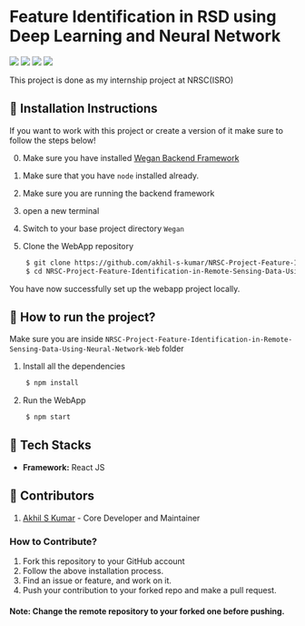 # Feature Identification in RSD using Deep Learning and Neural Network

<p text-align="left">
    <a href="https://github.com/akhil-s-kumar/NRSC-Project-Feature-Identification-in-Remote-Sensing-Data-Using-Neural-Network-Model/issues" alt="Issues">
        <img src="https://img.shields.io/github/issues/akhil-s-kumar/NRSC-Project-Feature-Identification-in-Remote-Sensing-Data-Using-Neural-Network-Model" /></a>
    <a href="https://github.com/akhil-s-kumar/NRSC-Project-Feature-Identification-in-Remote-Sensing-Data-Using-Neural-Network-Model/pulls" alt="Pull Requests">
        <img src="https://img.shields.io/github/issues-pr/akhil-s-kumar/NRSC-Project-Feature-Identification-in-Remote-Sensing-Data-Using-Neural-Network-Model" /></a>
    <a href="https://github.com/akhil-s-kumar/NRSC-Project-Feature-Identification-in-Remote-Sensing-Data-Using-Neural-Network-Model/network/members" alt="Forks">
        <img src="https://img.shields.io/github/forks/akhil-s-kumar/NRSC-Project-Feature-Identification-in-Remote-Sensing-Data-Using-Neural-Network-Model" /></a>
    <a href="https://github.com/akhil-s-kumar/NRSC-Project-Feature-Identification-in-Remote-Sensing-Data-Using-Neural-Network-Model/stargazers" alt="Stars">
        <img src="https://img.shields.io/github/stars/akhil-s-kumar/NRSC-Project-Feature-Identification-in-Remote-Sensing-Data-Using-Neural-Network-Model" /></a>
</p>

This project is done as my internship project at NRSC(ISRO)

## :minidisc: Installation Instructions

If you want to work with this project or create a version of it make sure to follow the steps below!

0. Make sure you have installed [Wegan Backend Framework](https://github.com/akhil-s-kumar/Wegan-Framework)

1. Make sure that you have `node` installed already.

2. Make sure you are running the backend framework

3. open a new terminal

4. Switch to your base project directory `Wegan`

5. Clone the WebApp repository
```bash
    $ git clone https://github.com/akhil-s-kumar/NRSC-Project-Feature-Identification-in-Remote-Sensing-Data-Using-Neural-Network-Web.git
    $ cd NRSC-Project-Feature-Identification-in-Remote-Sensing-Data-Using-Neural-Network-Web
```

You have now successfully set up the webapp project locally.

## :rocket: How to run  the project?

Make sure you are inside `NRSC-Project-Feature-Identification-in-Remote-Sensing-Data-Using-Neural-Network-Web` folder

1. Install all the dependencies

```bash
    $ npm install
```

2. Run the WebApp

```bash
    $ npm start
```

## :wrench: Tech Stacks

* **Framework:** React JS

## :gem: Contributors

1. [Akhil S Kumar](https://github.com/akhil-s-kumar) - Core Developer and Maintainer

### How to Contribute?
1. Fork this repository to your GitHub account
2. Follow the above installation process.
3. Find an issue or feature, and work on it.
4. Push your contribution to your forked repo and make a pull request.

#### Note: Change the remote repository to your forked one before pushing.